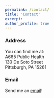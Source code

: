 ```yaml
---
permalink: /contact/
title: 'Contact'
excerpt: 
author_profile: true
---
```

### Address
You can find me at:  
A665 Public Health  
130 De Soto Street  
Pittsburgh, PA 15261

### Email
Send me an <a target='_blank' href="mailto:amandakreider@pitt.edu">email</a>!
